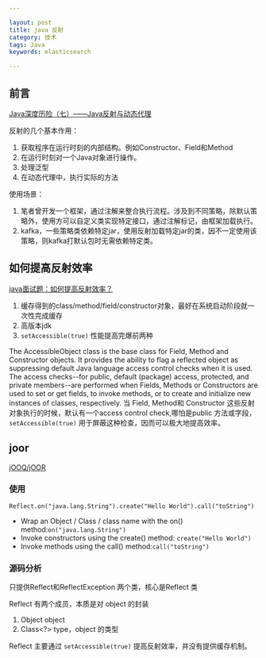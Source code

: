 ```yaml
---

layout: post
title: java 反射
category: 技术
tags: Java
keywords: elasticsearch

---
```


## 前言

[Java深度历险（七）——Java反射与动态代理](http://www.infoq.com/cn/articles/cf-java-reflection-dynamic-proxy)

反射的几个基本作用：

1. 获取程序在运行时刻的内部结构。例如Constructor、Field和Method
2. 在运行时刻对一个Java对象进行操作。
3. 处理泛型
4. 在动态代理中，执行实际的方法

使用场景：

1. 笔者曾开发一个框架，通过注解来整合执行流程。涉及到不同策略，除默认策略外，使用方可以自定义类实现特定接口，通过注解标记，由框架加载执行。
2. kafka，一些策略类依赖特定jar，使用反射加载特定jar的类，因不一定使用该策略，则kafka打默认包时无需依赖特定类。


## 如何提高反射效率

[java面试题：如何提高反射效率？](https://segmentfault.com/q/1010000003004720)

1. 缓存得到的class/method/field/constructor对象，最好在系统启动阶段就一次性完成缓存
2. 高版本jdk
3. `setAccessible(true)` 性能提高完爆前两种

The AccessibleObject class is the base class for Field, Method and
Constructor objects.  It provides the ability to flag a reflected
object as suppressing default Java language access control checks
when it is used.  The access checks--for public, default (package)
access, protected, and private members--are performed when Fields,
Methods or Constructors are used to set or get fields, to invoke
methods, or to create and initialize new instances of classes,
respectively. 当 Field, Method和 Constructor 这些反射对象执行的时候，默认有一个access control check,哪怕是public 方法或字段，`setAccessible(true)`
用于屏蔽这种检查，因而可以极大地提高效率。

## joor 

[jOOQ/jOOR](https://github.com/jOOQ/jOOR)

### 使用

`Reflect.on("java.lang.String").create("Hello World").call("toString")`

* Wrap an Object / Class / class name with the on() method:`on("java.lang.String")`
* Invoke constructors using the create() method: `create("Hello World")`
* Invoke methods using the call() method:`call("toString")`

### 源码分析

只提供Reflect和ReflectException 两个类，核心是Reflect 类

Reflect 有两个成员，本质是对 object 的封装

1. Object   object
2. Class<?> type，object 的类型

Reflect 主要通过 `setAccessible(true)` 提高反射效率，并没有提供缓存机制。
